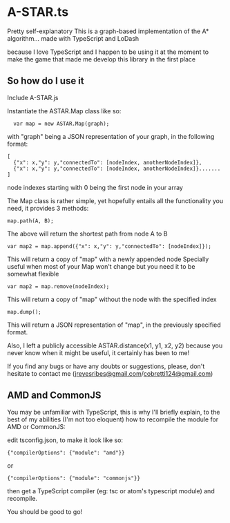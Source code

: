 
# A-STAR.ts

Pretty self-explanatory
This is a graph-based implementation of the A* algorithm... made with TypeScript and LoDash

because I love TypeScript and I happen to be using it at the moment to make the game that made me develop this library in the first place


## So how do I use it

Include A-STAR.js

Instantiate the ASTAR.Map class like so:
```
  var map = new ASTAR.Map(graph);
```

with "graph" being a JSON representation of your graph, in the following format:
```
[
  {"x": x,"y": y,"connectedTo": [nodeIndex, anotherNodeIndex]},
  {"x": x,"y": y,"connectedTo": [nodeIndex, anotherNodeIndex]}.......
]
```

node indexes starting with 0 being the first node in your array

The Map class is rather simple, yet hopefully entails all the functionality you need,
it provides 3 methods:

```
map.path(A, B);
```
The above will return the shortest path from node A to B

```
var map2 = map.append({"x": x,"y": y,"connectedTo": [nodeIndex]});
```
This will return a copy of "map" with a newly appended node
Specially useful when most of your Map won't change but you need it to be somewhat flexible


```
var map2 = map.remove(nodeIndex);
```
This will return a copy of "map" without the node with the specified index


```
map.dump();
```
This will return a JSON representation of "map", in the previously specified format.



Also, I left a publicly accessible ASTAR.distance(x1, y1, x2, y2)
because you never know when it might be useful, it certainly has been to me!

If you find any bugs or have any doubts or suggestions, please, don't hesitate to contact me (jreyesribes@gmail.com/cobretti124@gmail.com)


## AMD and CommonJS

You may be unfamiliar with TypeScript, this is why I'll briefly explain, to the best of my abilities (I'm not too eloquent) how to recompile the module for AMD or CommonJS:

edit tsconfig.json, to make it look like so:
```
{"compilerOptions": {"module": "amd"}}
```

or

```
{"compilerOptions": {"module": "commonjs"}}
```

then get a TypeScript compiler (eg: tsc or atom's typescript module) and recompile.

You should be good to go!
